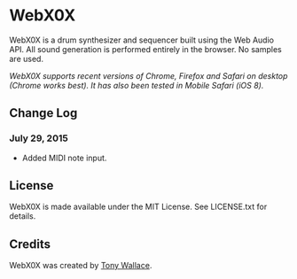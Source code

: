 # WebX0X
WebX0X is a drum synthesizer and sequencer built using the Web Audio API. All sound generation is performed entirely in the browser. No samples are used.  

_WebX0X supports recent versions of Chrome, Firefox and Safari on desktop (Chrome works best). It has also been tested in Mobile Safari (iOS 8)._ 

## Change Log
### July 29, 2015
* Added MIDI note input.

## License
WebX0X is made available under the MIT License. See LICENSE.txt for details.  

## Credits
WebX0X was created by [Tony Wallace](http://tonywallace.ca).  
